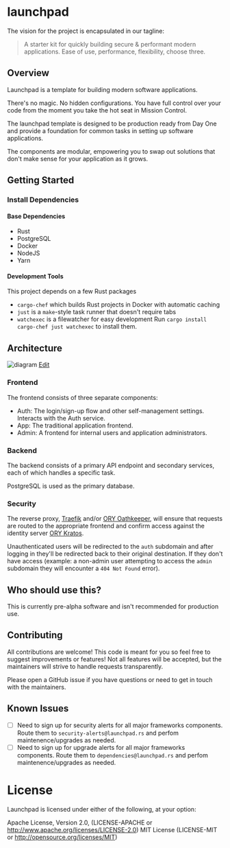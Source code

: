 # launchpad

The vision for the project is encapsulated in our tagline:
> A starter kit for quickly building secure & performant modern applications. Ease of use, performance, flexibility, choose three.

## Overview

Launchpad is a template for building modern software applications.

There's no magic. No hidden configurations. You have full control over your code from the moment you take the hot seat in Mission Control.

The launchpad template is designed to be production ready from Day One and provide a foundation for common tasks in setting up software applications.

The components are modular, empowering you to swap out solutions that don't make sense for your application as it grows.

## Getting Started

### Install Dependencies

#### Base Dependencies
- Rust
- PostgreSQL
- Docker
- NodeJS
- Yarn

#### Development Tools

This project depends on a few Rust packages
- `cargo-chef` which builds Rust projects in Docker with automatic caching
- `just` is a `make`-style task runner that doesn't require tabs
- `watchexec` is a filewatcher for easy development
Run `cargo install cargo-chef just watchexec` to install them.

## Architecture

![diagram](https://user-images.githubusercontent.com/3886290/107551504-34787a80-6b87-11eb-9299-92cebe454176.png)
[Edit](https://whimsical.com/launchpad-Y4AZpD16s4S7exbrayWQNZ)


### Frontend

The frontend consists of three separate components:
- Auth: The login/sign-up flow and other self-management settings. Interacts with the Auth service.
- App: The traditional application frontend.
- Admin: A frontend for internal users and application administrators.

### Backend

The backend consists of a primary API endpoint and secondary services, each of which handles a specific task.

PostgreSQL is used as the primary database.

### Security

The reverse proxy, [Traefik](https://github.com/traefik/traefik) and/or [ORY Oathkeeper](https://github.com/ory/oathkeeper), will ensure that requests are routed to the appropriate frontend and confirm access against the identity server [ORY Kratos](https://github.com/ory/kratos).

Unauthenticated users will be redirected to the `auth` subdomain and after logging in they'll be redirected back to their original destination. If they don't have access (example: a non-admin user attempting to access the `admin` subdomain they will encounter a `404 Not Found` error).


## Who should use this?

This is currently pre-alpha software and isn't recommended for production use.

## Contributing

All contributions are welcome! This code is meant for you so feel free to suggest improvements or features! Not all features will be accepted, but the maintainers will strive to handle requests transparently.

Please open a GitHub issue if you have questions or need to get in touch with the maintainers.

## Known Issues

- [ ] Need to sign up for security alerts for all major frameworks components. Route them to `security-alerts@launchpad.rs` and perfom maintenence/upgrades as needed.
- [ ] Need to sign up for upgrade alerts for all major frameworks components. Route them to `dependencies@launchpad.rs` and perfom maintenence/upgrades as needed.

# License
Launchpad is licensed under either of the following, at your option:

Apache License, Version 2.0, (LICENSE-APACHE or http://www.apache.org/licenses/LICENSE-2.0)
MIT License (LICENSE-MIT or http://opensource.org/licenses/MIT)
